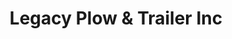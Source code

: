 ---
title: "Legacy Plow & Trailer Inc"
url: /elizabeth/legacy-plow-and-trailer-inc/
shop: trailer
---